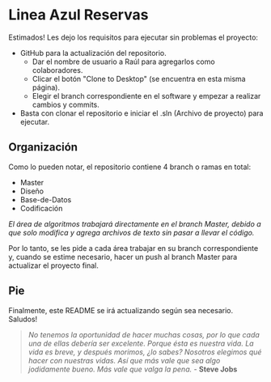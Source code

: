 # Linea Azul Reservas

Estimados!
Les dejo los requisitos para ejecutar sin problemas el proyecto:
  * GitHub para la actualización del repositorio.
    - Dar el nombre de usuario a Raúl para agregarlos como colaboradores.
    - Clicar el botón "Clone to Desktop" (se encuentra en esta misma página).
    - Elegir el branch correspondiente en el software y empezar a realizar cambios y commits.
  * Basta con clonar el repositorio e iniciar el .sln (Archivo de proyecto) para ejecutar.
  
## Organización

Como lo pueden notar, el repositorio contiene 4 branch o ramas en total:
  * Master
  * Diseño
  * Base-de-Datos
  * Codificación

*El área de algoritmos trabajará directamente en el branch Master, debido a que solo modifica y agrega archivos de texto sin pasar a llevar el código.*

Por lo tanto, se les pide a cada área trabajar en su branch correspondiente y, cuando se estime necesario, hacer un push al branch Master para actualizar el proyecto final.

## Pie

Finalmente, este README se irá actualizando según sea necesario.
Saludos!

>*No tenemos la oportunidad de hacer muchas cosas, por lo que cada una de ellas debería ser excelente. Porque ésta es nuestra vida. La vida es breve, y después morimos, ¿lo sabes? Nosotros elegimos qué hacer con nuestras vidas. Así que más vale que sea algo jodidamente bueno. Más vale que valga la pena.* - **Steve Jobs**
